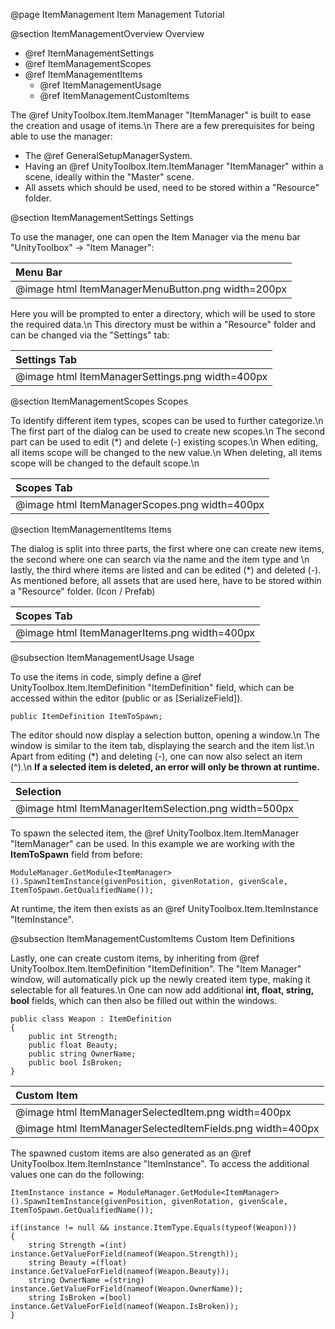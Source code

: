 @page ItemManagement Item Management Tutorial

@section ItemManagementOverview Overview

- @ref ItemManagementSettings
- @ref ItemManagementScopes
- @ref ItemManagementItems
	- @ref ItemManagementUsage
	- @ref ItemManagementCustomItems
	
The @ref UnityToolbox.Item.ItemManager "ItemManager" is built to ease the creation and usage of items.\n
There are a few prerequisites for being able to use the manager:
- The @ref GeneralSetupManagerSystem.
- Having an @ref UnityToolbox.Item.ItemManager "ItemManager" within a scene, ideally within the "Master" scene.
- All assets which should be used, need to be stored within a "Resource" folder. 

@section ItemManagementSettings Settings

To use the manager, one can open the Item Manager via the menu bar "UnityToolbox" -> "Item Manager": 

| Menu Bar |
| :---- |
| @image html ItemManagerMenuButton.png width=200px |

Here you will be prompted to enter a directory, which will be used to store the required data.\n
This directory must be within a "Resource" folder and can be changed via the "Settings" tab:

| Settings Tab |
| :---- |
| @image html ItemManagerSettings.png width=400px |

@section ItemManagementScopes Scopes

To identify different item types, scopes can be used to further categorize.\n
The first part of the dialog can be used to create new scopes.\n
The second part can be used to edit (\*) and delete (-) existing scopes.\n
When editing, all items scope will be changed to the new value.\n
When deleting, all items scope will be changed to the default scope.\n

| Scopes Tab |
| :---- |
| @image html ItemManagerScopes.png width=400px |

@section ItemManagementItems Items

The dialog is split into three parts, the first where one can create new items, the second where one can search via the name and the item type and \n
lastly, the third where items are listed and can be edited (\*) and deleted (-).
As mentioned before, all assets that are used here, have to be stored within a "Resource" folder. (Icon / Prefab)

| Scopes Tab |
| :---- |
| @image html ItemManagerItems.png width=400px |

@subsection ItemManagementUsage Usage

To use the items in code, simply define a @ref UnityToolbox.Item.ItemDefinition "ItemDefinition" field, which can be accessed within the editor (public or as \[SerializeField]).
~~~~~~~~~~~~~~~{.c} 
public ItemDefinition ItemToSpawn;
~~~~~~~~~~~~~~~
The editor should now display a selection button, opening a window.\n
The window is similar to the item tab, displaying the search and the item list.\n
Apart from editing (\*) and deleting (-), one can now also select an item (^).\n
**If a selected item is deleted, an error will only be thrown at runtime.**

| Selection |
| :---- |
| @image html ItemManagerItemSelection.png width=500px |

To spawn the selected item, the @ref UnityToolbox.Item.ItemManager "ItemManager" can be used. In this example we are working with the **ItemToSpawn** field from before:
~~~~~~~~~~~~~~~{.c}
ModuleManager.GetModule<ItemManager>().SpawnItemInstance(givenPosition, givenRotation, givenScale, ItemToSpawn.GetQualifiedName());
~~~~~~~~~~~~~~~
At runtime, the item then exists as an @ref UnityToolbox.Item.ItemInstance "ItemInstance".

@subsection ItemManagementCustomItems Custom Item Definitions

Lastly, one can create custom items, by inheriting from @ref UnityToolbox.Item.ItemDefinition "ItemDefinition". The "Item Manager" window, will automatically pick up the newly created item type, making it selectable for all features.\n
One can now add additional **int, float, string, bool** fields, which can then also be filled out within the windows.
~~~~~~~~~~~~~~~{.c} 
public class Weapon : ItemDefinition
{
    public int Strength;
    public float Beauty;
    public string OwnerName;
    public bool IsBroken;
}
~~~~~~~~~~~~~~~

| Custom Item |
| :---- |
| @image html ItemManagerSelectedItem.png width=400px |
| @image html ItemManagerSelectedItemFields.png width=400px |

The spawned custom items are also generated as an @ref UnityToolbox.Item.ItemInstance "ItemInstance". To access the additional values one can do the following:

~~~~~~~~~~~~~~~{.c} 
ItemInstance instance = ModuleManager.GetModule<ItemManager>().SpawnItemInstance(givenPosition, givenRotation, givenScale, ItemToSpawn.GetQualifiedName()); 

if(instance != null && instance.ItemType.Equals(typeof(Weapon)))
{
	string Strength =(int) instance.GetValueForField(nameof(Weapon.Strength));
	string Beauty =(float) instance.GetValueForField(nameof(Weapon.Beauty));
	string OwnerName =(string) instance.GetValueForField(nameof(Weapon.OwnerName));
	string IsBroken =(bool) instance.GetValueForField(nameof(Weapon.IsBroken));
}
~~~~~~~~~~~~~~~ 